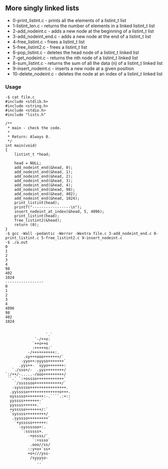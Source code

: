 ## More singly linked lists
* 0-print_listint.c	-	prints all the elements of a listint_t list
* 1-listint_len.c		-	returns the number of elements in a linked listint_t list
* 2-add_nodeint.c		-	adds a new node at the beginning of a listint_t list
* 3-add_nodeint_end.c	-  	adds a new node at the end of a listint_t list
* 4-free_listint.c		-	frees a listint_t list
* 5-free_listint2.c	-	frees a listint_t list
* 6-pop_listint.c	-	deletes the head node of a listint_t linked list
* 7-get_nodeint.c	-	returns the nth node of a listint_t linked list
* 8-sum_listint.c	-	returns the sum of all the data (n) of a listint_t linked list
* 9-insert_nodeint.c	-	inserts a new node at a given position
* 10-delete_nodeint.c	-	deletes the node at an index of a listint_t linked list
### Usage

```
-$ cat file.c
#include <stdlib.h>
#include <string.h>
#include <stdio.h>
#include "lists.h"

/**
 * main - check the code.
 *
 * Return: Always 0.
 */
int main(void)
{
    listint_t *head;

    head = NULL;
    add_nodeint_end(&head, 0);
    add_nodeint_end(&head, 1);
    add_nodeint_end(&head, 2);
    add_nodeint_end(&head, 3);
    add_nodeint_end(&head, 4);
    add_nodeint_end(&head, 98);
    add_nodeint_end(&head, 402);
    add_nodeint_end(&head, 1024);
    print_listint(head);
    printf("-----------------\n");
    insert_nodeint_at_index(&head, 5, 4096);
    print_listint(head);
    free_listint2(&head);
    return (0);
}
-$ gcc -Wall -pedantic -Werror -Wextra file.c 3-add_nodeint_end.c 0-print_listint.c 5-free_listint2.c 9-insert_nodeint.c
-$ ./a.out
0
1
2
3
4
98
402
1024
-----------------
0
1
2
3
4
4096
98
402
1024
```
```

                  `.`
             `-/++o:
            `++o++o
            :+++++o:`
          -/++++++++++:.
        .sy+++ooo+++++++/`
       -yyo++:oyyso+++++++`
      .yys++- `syyo+++++++:
   `./sso+/-  .yys++++++++/
`:/++/-.....-/ooo+++++++++/
 ``.` `:+ossso++++++++++++`
    `/sssssoo++++++++++++/`
   -sysssso++++++++++++++++.
  .yysssso++++++++++++++o+++.
  oysssso++++++++:-.````.:+::
  yyssss+++++++-`           `
  yyssss++++++.`
  +ysssso+++++++/:`
  `syssss+++++++++/
   .syssso+++++++++`
    `+ysssso++++++:
      -syssssoo+:.
       `:ssssss+.
          -+ossss/`
            `:+ssso`
           .ooo//ss/
          ::y+o+`ss+
          +o+///yss-
           /syyyso-
             `..`
```
